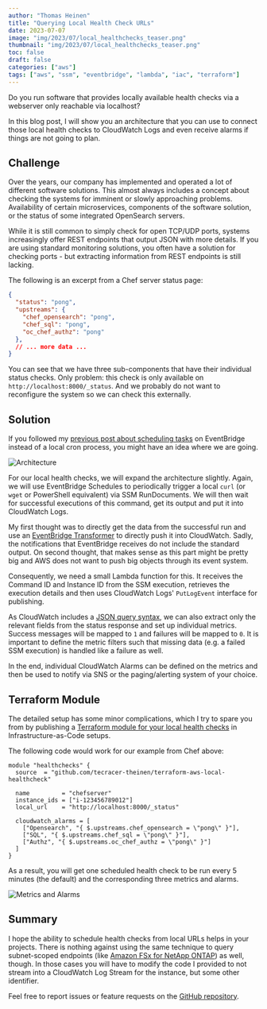 ```yaml
---
author: "Thomas Heinen"
title: "Querying Local Health Check URLs"
date: 2023-07-07
image: "img/2023/07/local_healthchecks_teaser.png"
thumbnail: "img/2023/07/local_healthchecks_teaser.png"
toc: false
draft: false
categories: ["aws"]
tags: ["aws", "ssm", "eventbridge", "lambda", "iac", "terraform"]
---
```

Do you run software that provides locally available health checks via a webserver only reachable via localhost?

In this blog post, I will show you an architecture that you can use to connect those local health checks to CloudWatch Logs and even receive alarms if things are not going to plan.

<!--more-->

## Challenge

Over the years, our company has implemented and operated a lot of different software solutions. This almost always includes a concept about checking the systems for imminent or slowly approaching problems. Availability of certain microservices, components of the software solution, or the status of some integrated OpenSearch servers.

While it is still common to simply check for open TCP/UDP ports, systems increasingly offer REST endpoints that output JSON with more details. If you are using standard monitoring solutions, you often have a solution for checking ports - but extracting information from REST endpoints is still lacking.

The following is an excerpt from a Chef server status page:

```json
{
  "status": "pong",
  "upstreams": {
    "chef_opensearch": "pong",
    "chef_sql": "pong",
    "oc_chef_authz": "pong"
  },
  // ... more data ...
}
```

You can see that we have three sub-components that have their individual status checks. Only problem: this check is only available on `http://localhost:8000/_status`. And we probably do not want to reconfigure the system so we can check this externally.

## Solution

If you followed my [previous post about scheduling tasks](../06/replace-local-cronjobs-with-eventbridge/ssm.html) on EventBridge instead of a local cron process, you might have an idea where we are going.

![Architecture](/img/2023/07/local_healthchecks_architecture.png)

For our local health checks, we will expand the architecture slightly. Again, we will use EventBridge Schedules to periodically trigger a local `curl` (or `wget` or PowerShell equivalent) via SSM RunDocuments. We will then wait for successful executions of this command, get its output and put it into CloudWatch Logs.

My first thought was to directly get the data from the successful run and use an [EventBridge Transformer](https://docs.aws.amazon.com/eventbridge/latest/userguide/eb-transform-target-input.html) to directly push it into CloudWatch. Sadly, the notifications that EventBridge receives do not include the standard output. On second thought, that makes sense as this part might be pretty big and AWS does not want to push big objects through its event system.

Consequently, we need a small Lambda function for this. It receives the Command ID and Instance ID from the SSM execution, retrieves the execution details and then uses CloudWatch Logs' `PutLogEvent` interface for publishing.

As CloudWatch includes a [JSON query syntax](https://docs.aws.amazon.com/AmazonCloudWatch/latest/logs/FilterAndPatternSyntax.html#metric-filters-extract-json), we can also extract only the relevant fields from the status response and set up individual metrics. Success messages will be mapped to `1` and failures will be mapped to `0`. It is important to define the metric filters such that missing data (e.g. a failed SSM execution) is handled like a failure as well.

In the end, individual CloudWatch Alarms can be defined on the metrics and then be used to notify via SNS or the paging/alerting system of your choice.

## Terraform Module

The detailed setup has some minor complications, which I try to spare you from by publishing a [Terraform module for your local health checks](https://github.com/tecracer-theinen/terraform-aws-local-healthcheck) in Infrastructure-as-Code setups.

The following code would work for our example from Chef above:

```hcl
module "healthchecks" {
  source  = "github.com/tecracer-theinen/terraform-aws-local-healthcheck"

  name         = "chefserver"
  instance_ids = ["i-123456789012"]
  local_url    = "http://localhost:8000/_status"

  cloudwatch_alarms = [
    ["Opensearch", "{ $.upstreams.chef_opensearch = \"pong\" }"],
    ["SQL", "{ $.upstreams.chef_sql = \"pong\" }"],
    ["Authz", "{ $.upstreams.oc_chef_authz = \"pong\" }"]
  ]
}
```

As a result, you will get one scheduled health check to be run every 5 minutes (the default) and the corresponding three metrics and alarms.

![Metrics and Alarms](/img/2023/07/local_healthchecks_cloudwatch.png)

## Summary
I hope the ability to schedule health checks from local URLs helps in your projects. There is nothing against using the same technique to query subnet-scoped endpoints (like [Amazon FSx for NetApp ONTAP](https://aws.amazon.com/fsx/netapp-ontap/)) as well, though. In those cases you will have to modify the code I provided to not stream into a CloudWatch Log Stream for the instance, but some other identifier.

Feel free to report issues or feature requests on the [GitHub repository](https://github.com/tecracer-theinen/terraform-aws-local-healthcheck).
